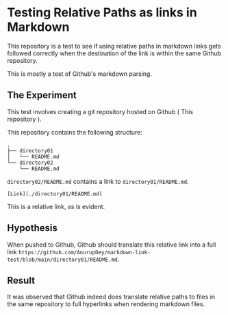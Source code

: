 # Testing Relative Paths as links in Markdown

This repository is a test to see if using relative paths in markdown links
gets followed correctly when the destination of the link is within the same
Github repository. 

This is mostly a test of Github's markdown parsing.

## The Experiment

This test involves creating a git repository hosted on Github ( This 
repository ).

This repository contains the following structure:
```
.
├── directory01
│   └── README.md
└── directory02
    └── README.md
```

`directory02/README.md` contains a link to `directory01/README.md`.
```
[Link](./directory01/README.md)
```

This is a relative link, as is evident.

## Hypothesis

When pushed to Github, Github should translate this relative link into a full
link `https://github.com/AnurupDey/markdown-link-test/blob/main/directory01/README.md`.

## Result

It was observed that Github indeed does translate relative paths to files in 
the same repository to full hyperlinks when rendering markdown files.

